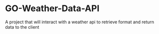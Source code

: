 # GO-Weather-Data-API
A project that will interact with a weather api to retrieve format and return data to the client
